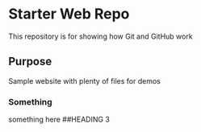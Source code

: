 # Starter Web Repo

This repository is for showing how Git and GitHub work

## Purpose

Sample website with plenty of files for demos

### Something

something here
##HEADING 3
